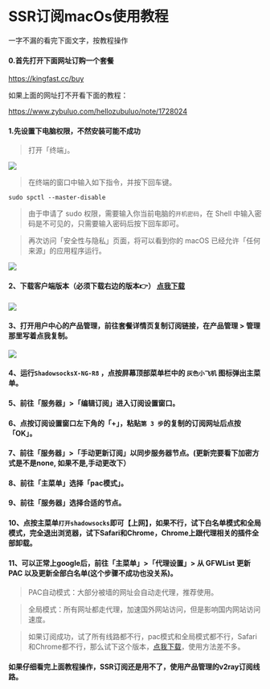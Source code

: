 # SSR订阅macOs使用教程

一字不漏的看完下面文字，按教程操作

#### 0.首先打开下面网址订购一个套餐

https://kingfast.cc/buy

如果上面的网址打不开看下面的教程：

https://www.zybuluo.com/hellozubuluo/note/1728024



#### 1.先设置下电脑权限，不然安装可能不成功

> 打开「终端」。

![](/img/mac1.png)

> 在终端的窗口中输入如下指令，并按下回车键。

```
sudo spctl --master-disable
```

> 由于申请了 sudo 权限，需要输入你当前电脑的`开机密码`，在 Shell 中输入密码是不可见的，只需要输入密码后按下回车即可。

> 再次访问「安全性与隐私」页面，将可以看到你的 macOS 已经允许「任何来源」的应用程序运行。

![](/img/mac2.png)

#### 2、下载客户端版本（必须下载右边的版本👉） [点我下载](https://file.o4o.win/Mac/ShadowsocksX-NG-R8.dmg)

![](/img/mac3.png)


#### 3、打开用户中心的产品管理，前往套餐详情页复制订阅链接，在产品管理 > 管理 那里写着点我复制。

![](/img/mac4.png)

#### 4、运行`ShadowsocksX-NG-R8` ，点按屏幕顶部菜单栏中的 `灰色小飞机` 图标弹出主菜单。

#### 5、前往「服务器」>「编辑订阅」进入订阅设置窗口。

#### 6、点按订阅设置窗口左下角的「+」，粘贴`第 3 步`的复制的订阅网址后点按「OK」。

#### 7、前往「服务器」>「手动更新订阅」以同步服务器节点。(更新完要看下加密方式是不是none, 如果不是,手动更改下）

#### 8、前往「主菜单」选择「pac模式」。

#### 9、前往「服务器」选择合适的节点。

#### 10、点按主菜单`打开shadowsocks`即可【上网】，如果不行，试下白名单模式和全局模式，完全退出浏览器，试下Safari和Chrome，Chrome上跟代理相关的插件全部卸载。

#### 11、可以正常上google后，前往「主菜单」>「代理设置」> 从 GFWList 更新 PAC 以及更新全部白名单(这个步骤不成功也没关系)。


> PAC自动模式：大部分被墙的网址会自动走代理，推荐使用。

> 全局模式：所有网址都走代理，加速国外网站访问，但是影响国内网站访问速度。

> 如果订阅成功，试了所有线路都不行，pac模式和全局模式都不行，Safari和Chrome都不行，那么试下这个版本，[点我下载](https://file.o4o.win/Mac/electron-ssr-0.2.6.dmg)，使用方法差不多。

#### 如果仔细看完上面教程操作，SSR订阅还是用不了，使用产品管理的v2ray订阅线路。

